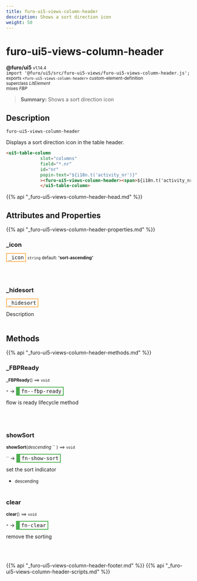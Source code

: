 ```yaml
---
title: furo-ui5-views-column-header
description: Shows a sort direction icon
weight: 50
---
```


# furo-ui5-views-column-header
**@furo/ui5** <small>v1.14.4</small>
<br>`import '@furo/ui5/src/furo-ui5-views/furo-ui5-views-column-header.js';`<small>
<br>exports `<furo-ui5-views-column-header>` custom-element-definition
<br>superclass *LitElement*
<br> mixes *FBP*</small>

> **Summary:** Shows a sort direction icon

## Description

`furo-ui5-views-column-header`

 Displays a sort direction icon in the table header.

 ```html
<ui5-table-column
              slot="columns"
              field="*.nr"
              id="nr"
              popin-text="${i18n.t('activity_nr')}"
              ><furo-ui5-views-column-header><span>${i18n.t('activity_nr')}</span></furo-ui5-views-column-header>
              </ui5-table-column>
```

{{% api "_furo-ui5-views-column-header-head.md" %}}

## Attributes and Properties
{{% api "_furo-ui5-views-column-header-properties.md" %}}






### **_icon**

<span  style="border-width:2px; border-style: solid;border-color:  rgb(255, 182, 91);font-family:monospace; padding:2px 4px;">_icon</span>
<small>`string` default: **&#39;sort-ascending&#39;**</small>


<br><br>

### **_hidesort**

<span  style="border-width:2px; border-style: solid;border-color:  rgb(255, 182, 91);font-family:monospace; padding:2px 4px;">_hidesort</span>
</small>

Description
<br><br>

## Methods
{{% api "_furo-ui5-views-column-header-methods.md" %}}


### **_FBPReady**
<small>**_FBPReady**() ⟹ `void`</small>

<small>`*`</small> →
<span  style="border-width:2px 2px 2px 10px; border-style: solid;border-color:  rgb(76, 175, 80);font-family:monospace; padding:2px 4px;">fn--fbp-ready</span>

flow is ready lifecycle method

<br><br>

### **showSort**
<small>**showSort**(*descending* `` ) ⟹ `void`</small>

<small>`` </small> →
<span  style="border-width:2px 2px 2px 10px; border-style: solid;border-color:  rgb(76, 175, 80);font-family:monospace; padding:2px 4px;">fn-show-sort</span>

set the sort indicator

- <small>descending </small>
<br><br>

### **clear**
<small>**clear**() ⟹ `void`</small>

<small>`*`</small> →
<span  style="border-width:2px 2px 2px 10px; border-style: solid;border-color:  rgb(76, 175, 80);font-family:monospace; padding:2px 4px;">fn-clear</span>

remove the sorting

<br><br>






{{% api "_furo-ui5-views-column-header-footer.md" %}}
{{% api "_furo-ui5-views-column-header-scripts.md" %}}
